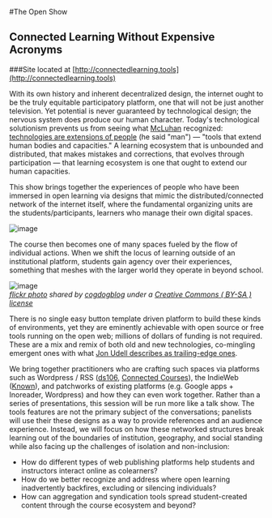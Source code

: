 #The Open Show

## Connected Learning Without Expensive Acronyms

###Site located at [http://connectedlearning.tools](http://connectedlearning.tools)

With its own history and inherent decentralized design, the internet ought to be the truly equitable participatory platform, one that will not be just another television. Yet potential is never guaranteed by technological design; the nervous system does produce our human character. Today's technological solutionism prevents us from seeing what [McLuhan](http://www.marshallmcluhan.com/) recognized: [technologies are extensions of people](http://enculturation.net/teaching-mcluhan) (he said "man") — "tools that extend human bodies and capacities." A learning ecosystem that is unbounded and distributed, that makes mistakes and corrections, that evolves through participation — that learning ecosystem is one that ought to extend our human capacities.

This show brings together the experiences of people who have been immersed in open learning via designs that mimic the distributed/connected network of the internet itself, where the fundamental organizing units are the students/participants, learners who manage their own digital spaces.

![image](http://i.imgur.com/EubEtDZ.png)

The course then becomes one of many spaces fueled by the flow of individual actions. When we shift the locus of learning outside of an institutional platform, students gain agency over their experiences, something that meshes with the larger world they operate in beyond school.

![image](http://farm8.static.flickr.com/7451/12166995095_b70a4e9da0.jpg)<br>
*[flickr photo](http://flickr.com/photos/cogdog/12166995095) shared by [cogdogblog](http://flickr.com/people/cogdog) under a [Creative Commons ( BY-SA ) license](http://creativecommons.org/licenses/by-sa/2.0/)*

There is no single easy button template driven platform to build these kinds of environments, yet they are eminently achievable with open source or free tools running on the open web; millions of dollars of funding is not required. These are a mix and remix of both old and new technologies, co-mingling emergent ones with what [Jon Udell describes as trailing-edge ones](http://blog.jonudell.net/2013/10/11/moocs-need-to-be-user-innovation-toolkits/).

We bring together practitioners who are crafting such spaces via platforms such as Wordpress / RSS ([ds106](http://ds106.us/), [Connected Courses](http://connectedcourses.net/)), the IndieWeb ([Known](http://withknown.com/)), and patchworks of existing platforms (e.g. Google apps + Inoreader, Wordpress) and how they can even work together. Rather than a series of presentations, this session will be run more like a talk show. The tools features are not the primary subject of the conversations; panelists will use their these designs as a way to provide references and an audience experience. Instead, we will focus on how these networked structures break learning out of the boundaries of institution, geography, and social standing while also facing up the challenges of isolation and non-inclusion:

* How do different types of web publishing platforms help students and instructors interact online as colearners?
* How do we better recognize and address where open learning inadvertently backfires, excluding or silencing individuals?
* How can aggregation and syndication tools spread student-created content through the course ecosystem and beyond?

